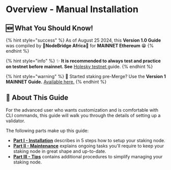 # Overview - Manual Installation

## :new: What You Should Know!

{% hint style="success" %}
As of August 25 2024, this **Version 1.0 Guide** was compiled by **🦉NodeBridge Africa**🦉 for **MAINNET Ethereum** :grin:
{% endhint %}

{% hint style="info" %}
:sparkles: **It is recommended to always test and practice on testnet before mainnet. See** [Holesky testnet ](../../../nodes/ethereum-node/testnet-holesky-validator/)guide.
{% endhint %}

{% hint style="warning" %}
:eyes: Started staking pre-Merge? Use the **Version 1 MAINNET Guide.** [Available here.](../../../nodes/ethereum-node/archived-guides/guide-or-how-to-setup-a-validator-on-eth2-mainnet/)
{% endhint %}

## :wrench: About This Guide

For the advanced user who wants customization and is comfortable with CLI commands, this guide will walk you through the details of setting up a validator.

The following parts make up this guide:

- [**Part I - Installation**](../../ethereum-staking-guide/setting-up-a-validator-on-eth2-mainnet/part-i-installation-1/) describes in 5 steps how to setup your staking node.
- [**Part II - Maintenance**](../../ethereum-staking-guide/setting-up-a-validator-on-eth2-mainnet/part-ii-maintenance-1/) explains ongoing tasks you'll require to keep your staking node in great shape and up-to-date.
- [**Part III - Tips**](../../ethereum-staking-guide/setting-up-a-validator-on-eth2-mainnet/part-iii-tips-1/) contains additional procedures to simplify managing your staking node.
